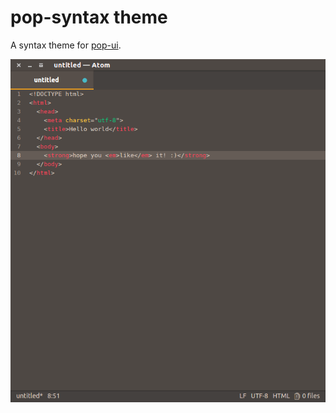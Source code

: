 # pop-syntax theme

A syntax theme for  [pop-ui](https://atom.io/packages/pop-ui). 

![A screenshot of your theme](https://raw.githubusercontent.com/iampepe/pop-syntax/master/syntax.png)
